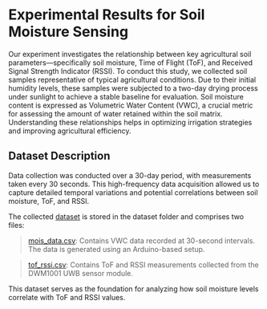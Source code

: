 # Experimental Results for Soil Moisture Sensing
Our experiment investigates the relationship between key agricultural soil parameters—specifically soil moisture, Time of Flight (ToF), and Received Signal Strength Indicator (RSSI). To conduct this study, we collected soil samples representative of typical agricultural conditions. Due to their initial humidity levels, these samples were subjected to a two-day drying process under sunlight to achieve a stable baseline for evaluation. Soil moisture content is expressed as Volumetric Water Content (VWC), a crucial metric for assessing the amount of water retained within the soil matrix. Understanding these relationships helps in optimizing irrigation strategies and improving agricultural efficiency.
## Dataset Description
Data collection was conducted over a 30-day period, with measurements taken every 30 seconds. This high-frequency data acquisition allowed us to capture detailed temporal variations and potential correlations between soil moisture, ToF, and RSSI.

The collected [dataset](https://github.com/BKS2280/Soil-Moisture-Sensing-Experimental-Dataset/tree/main/dataset) is stored in the dataset folder and comprises two files:

> [mois_data.csv](https://github.com/BKS2280/Soil-Moisture-Sensing-Experimental-Dataset/blob/main/dataset/mois_data.csv): Contains VWC data recorded at 30-second intervals. The data is generated using an Arduino-based setup.

> [tof_rssi.csv](https://github.com/BKS2280/Soil-Moisture-Sensing-Experimental-Dataset/blob/main/dataset/tof_rssi.csv): Contains ToF and RSSI measurements collected from the DWM1001 UWB sensor module.

This dataset serves as the foundation for analyzing how soil moisture levels correlate with ToF and RSSI values.
